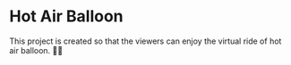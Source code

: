 # Hot Air Balloon
This project is created so that the viewers can enjoy the virtual ride of hot air balloon. 🎈🎈
